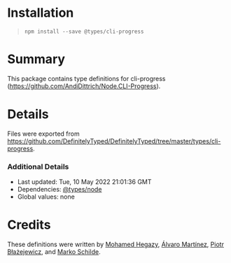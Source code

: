 # Installation
> `npm install --save @types/cli-progress`

# Summary
This package contains type definitions for cli-progress (https://github.com/AndiDittrich/Node.CLI-Progress).

# Details
Files were exported from https://github.com/DefinitelyTyped/DefinitelyTyped/tree/master/types/cli-progress.

### Additional Details
 * Last updated: Tue, 10 May 2022 21:01:36 GMT
 * Dependencies: [@types/node](https://npmjs.com/package/@types/node)
 * Global values: none

# Credits
These definitions were written by [ Mohamed Hegazy](https://github.com/mhegazy), [Álvaro Martínez](https://github.com/alvaromartmart), [Piotr Błażejewicz](https://github.com/peterblazejewicz), and [Marko Schilde](https://github.com/mschilde).
